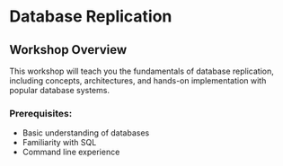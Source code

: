 # Database Replication

## Workshop Overview
This workshop will teach you the fundamentals of database replication, including concepts, architectures, and hands-on implementation with popular database systems.

### Prerequisites:
- Basic understanding of databases
- Familiarity with SQL
- Command line experience
